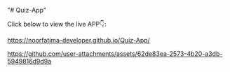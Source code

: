 "# Quiz-App" 

Click below to view the live APP👇:

https://noorfatima-developer.github.io/Quiz-App/

https://github.com/user-attachments/assets/62de83ea-2573-4b20-a3db-5949816d9d9a


